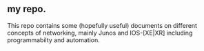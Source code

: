 ## my repo.

This repo contains some (hopefully useful) documents on different concepts of networking, mainly Junos and IOS-[XE|XR] including programmabilty and automation.
